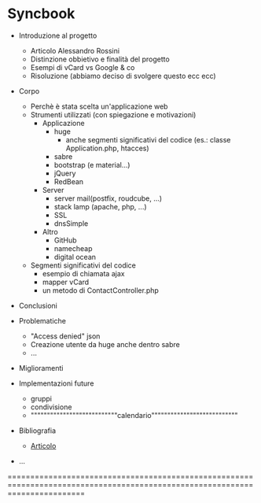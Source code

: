 # Syncbook
* Introduzione al progetto
  * Articolo Alessandro Rossini
  * Distinzione obbietivo e finalità del progetto
  * Esempi di vCard vs Google & co
  * Risoluzione (abbiamo deciso di svolgere questo ecc ecc)

* Corpo
  * Perchè è stata scelta un'applicazione web
  * Strumenti utilizzati (con spiegazione e motivazioni)
    * Applicazione
      * huge
        * anche segmenti significativi del codice (es.: classe Application.php, htacces)
      * sabre
      * bootstrap (e material...)
      * jQuery
      * RedBean
    * Server
      * server mail(postfix, roudcube, ...)
      * stack lamp (apache, php, ...)
      * SSL
      * dnsSimple
    * Altro
      * GitHub
      * namecheap
      * digital ocean
  * Segmenti significativi del codice
    * esempio di chiamata ajax
    * mapper vCard
    * un metodo di ContactController.php
 * Conclusioni
  * Problematiche
    * "Access denied" json 
    * Creazione utente da huge anche dentro sabre
    * ...
  * Miglioramenti
  * Implementazioni future
    * gruppi
    * condivisione
    * """""""""""""""""""""""""""calendario"""""""""""""""""""""""""""
  * Bibliografia
 	 * [Articolo](http://alessandrorossini.org/2012/11/15/the-sad-story-of-the-vcard-format-and-its-lack-of-interoperability/)
   * ...

=============================================================================================================================

